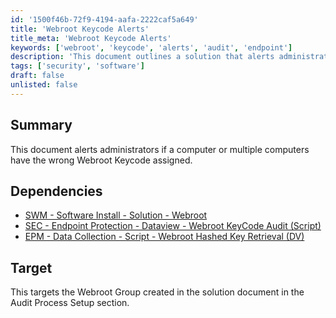 ```yaml
---
id: '1500f46b-72f9-4194-aafa-2222caf5a649'
title: 'Webroot Keycode Alerts'
title_meta: 'Webroot Keycode Alerts'
keywords: ['webroot', 'keycode', 'alerts', 'audit', 'endpoint']
description: 'This document outlines a solution that alerts administrators if a computer or multiple computers have an incorrect Webroot Keycode assigned. It includes dependencies and target information for effective implementation.'
tags: ['security', 'software']
draft: false
unlisted: false
---
```


## Summary

This document alerts administrators if a computer or multiple computers have the wrong Webroot Keycode assigned.

## Dependencies

- [SWM - Software Install - Solution - Webroot](<../../solutions/Webroot.md>)
- [SEC - Endpoint Protection - Dataview - Webroot KeyCode Audit (Script)](<../dataviews/Webroot KeyCode AuditScript.md>)
- [EPM - Data Collection - Script - Webroot Hashed Key Retrieval (DV)](<../scripts/Webroot Keycode Verification.md>)

## Target

This targets the Webroot Group created in the solution document in the Audit Process Setup section.
